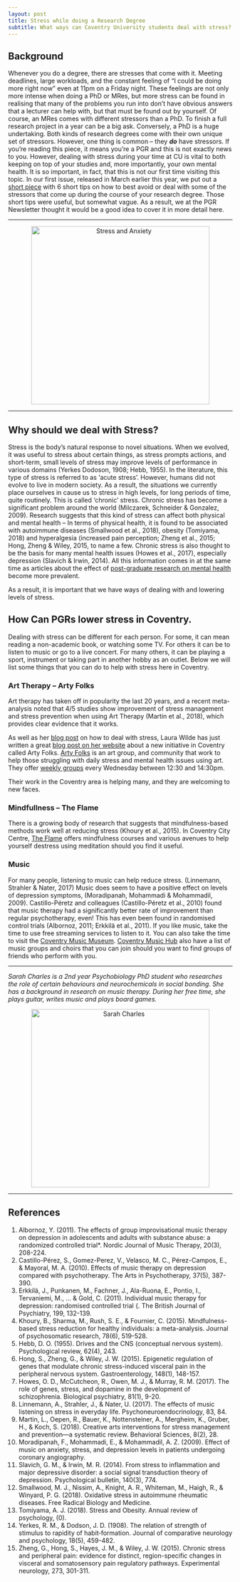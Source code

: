 ```yaml
---
layout: post
title: Stress while doing a Research Degree
subtitle: What ways can Coventry University students deal with stress?
---
```



## Background
Whenever you do a degree, there are stresses that come with it. Meeting deadlines, large workloads, and the constant feeling of “I could be doing more right now” even at 11pm on a Friday night. These feelings are not only more intense when doing a PhD or MRes, but more stress can be found in realising that many of the problems you run into don’t have obvious answers that a lecturer can help with, but that must be found out by yourself.
Of course, an MRes comes with different stressors than a PhD. To finish a full research project in a year can be a big ask. Conversely, a PhD is a huge undertaking. Both kinds of research degrees come with their own unique set of stressors. However, one thing is common – they _**do**_ have stressors.
If you’re reading this piece, it means you’re a PGR and this is not exactly news to you. However, dealing with stress during your time at CU is vital to both keeping on top of your studies and, more importantly, your own mental health.
It is so important, in fact, that this is not our first time visiting this topic. In our first issue, released in March earlier this year, we put out a [short piece](https://hls-pgr-newsletter.github.io/HLS-PGR-newsletter.github.io/_health-wellbeing/18-02-23-Dealing_with_Stress.html) with 6 short tips on how to best avoid or deal with some of the stressors that come up during the course of your research degree. Those short tips were useful, but somewhat vague. As a result, we at the PGR Newsletter thought it would be a good idea to cover it in more detail here.

___

<center>
  <img src="{{ site.baseurl }}/img/Stress.png" alt="Stress and Anxiety" width = "400" />
</center>

___

## Why should we deal with Stress?
Stress is the body’s natural response to novel situations. When we evolved, it was useful to stress about certain things, as stress prompts actions, and short-term, small levels of stress may improve levels of performance in various domains (Yerkes Dodoson, 1908; Hebb, 1955). In the literature, this type of stress is referred to as ‘acute stress’. However, humans did not evolve to live in modern society. As a result, the situations we currently place ourselves in cause us to stress in high levels, for long periods of time, quite routinely. This is called ‘chronic’ stress.
Chronic stress has become a significant problem around the world (Milczarek, Schneider & Gonzalez, 2009). Research suggests that this kind of stress can affect both physical and mental health – In terms of physical health, it is found to be associated with autoimmune diseases (Smallwood et al., 2018), obesity (Tomiyama, 2018) and hyperalgesia (increased pain perception; Zheng et al., 2015; Hong, Zheng & Wiley, 2015, to name a few. Chronic stress is also thought to be the basis for many mental health issues (Howes et al., 2017), especially depression (Slavich & Irwin, 2014). All this information comes in at the same time as articles about the effect of [post-graduate research on mental health](https://www.theatlantic.com/amp/article/576769/) become more prevalent.

As a result, it is important that we have ways of dealing with and lowering levels of stress.

## How Can PGRs lower stress in Coventry.
Dealing with stress can be different for each person. For some, it can mean reading a non-academic book, or watching some TV. For others it can be to listen to music or go to a live concert. For many others, it can be playing a sport, instrument or taking part in another hobby as an outlet. Below we will list some things that you can do to help with stress here in Coventry.

### Art Therapy – Arty Folks
Art therapy has taken off in popularity the last 20 years, and a recent meta-analysis noted that 4/5 studies show improvement of stress management and stress prevention when using Art Therapy (Martin et al., 2018), which provides clear evidence that it works.

 As well as her [blog post](http://www.laurawilde.co.uk/dealing-with-stress-and-feeling-overwhelmed-during-a-phd/) on how to deal with stress, Laura Wilde has just written a great [blog post on her website](http://www.laurawilde.co.uk/the-art-of-relaxation-with-arty-folks/) about a new initiative in Coventry called Arty Folks. [Arty Folks](http://arty-folks.co.uk/wp/) is an art group, and community that work to help those struggling with daily stress and mental health issues using art. They offer [weekly groups](http://arty-folks.co.uk/wp/we-offer/gallery/) every Wednesday between 12:30 and 14:30pm.

Their work in the Coventry area is helping many, and they are welcoming to new faces.

### Mindfullness – The Flame

There is a growing body of research that suggests that mindfulness-based methods work well at reducing stress (Khoury et al., 2015). In Coventry City Centre, [The Flame](https://www.the-flame.co.uk/) offers mindfulness courses and various avenues to help yourself destress using meditation should you find it useful.

### Music

For many people, listening to music can help reduce stress. (Linnemann, Strahler & Nater, 2017)
Music does seem to have a positive effect on levels of depression symptoms, (Moradipanah, Mohammadi & Mohammadil, 2009). Castillo-Péretz and colleagues (Castillo-Péretz et al., 2010) found that music therapy had a significantly better rate of improvement than regular psychotherapy, even! This has even been found in randomised control trials (Albornoz, 2011; Erkkilä et al., 2011).
If you like music, take the time to use free streaming services to listen to it. You can also take the time to visit the [Coventry Music Museum]( http://www.covmm.co.uk/). [Coventry Music Hub](http://www.coventrymusichub.co.uk/groupsandchoirs) also have a list of music groups and choirs that you can join should you want to find groups of friends who perform with you.

___

*Sarah Charles is a 2nd year Psychobiology PhD student who researches the role of certain behaviours and neurochemicals in social bonding. She has a background in research on music therapy. During her free time, she plays guitar, writes music and plays board games.*

<center>
  <img src="{{ site.baseurl }}/img/team/Sarah-profile.png" alt="Sarah Charles" width = "400" />
</center>

___

## References

1.	Albornoz, Y. (2011). The effects of group improvisational music therapy on depression in adolescents and adults with substance abuse: a randomized controlled trial*. Nordic Journal of Music Therapy, 20(3), 208-224.
2.	Castillo-Pérez, S., Gomez-Perez, V., Velasco, M. C., Pérez-Campos, E., & Mayoral, M. A. (2010). Effects of music therapy on depression compared with psychotherapy. The Arts in Psychotherapy, 37(5), 387-390.
3.	Erkkilä, J., Punkanen, M., Fachner, J., Ala-Ruona, E., Pontio, I., Tervaniemi, M., ... & Gold, C. (2011). Individual music therapy for depression: randomised controlled trial {. The British Journal of Psychiatry, 199, 132-139.
4.	Khoury, B., Sharma, M., Rush, S. E., & Fournier, C. (2015). Mindfulness-based stress reduction for healthy individuals: a meta-analysis. Journal of psychosomatic research, 78(6), 519-528.
5.	Hebb, D. O. (1955). Drives and the CNS (conceptual nervous system). Psychological review, 62(4), 243.
6.	Hong, S., Zheng, G., & Wiley, J. W. (2015). Epigenetic regulation of genes that modulate chronic stress-induced visceral pain in the peripheral nervous system. Gastroenterology, 148(1), 148-157.
7.	Howes, O. D., McCutcheon, R., Owen, M. J., & Murray, R. M. (2017). The role of genes, stress, and dopamine in the development of schizophrenia. Biological psychiatry, 81(1), 9-20.
8.	Linnemann, A., Strahler, J., & Nater, U. (2017). The effects of music listening on stress in everyday life. Psychoneuroendocrinology, 83, 84.
9.	Martin, L., Oepen, R., Bauer, K., Nottensteiner, A., Mergheim, K., Gruber, H., & Koch, S. (2018). Creative arts interventions for stress management and prevention—a systematic review. Behavioral Sciences, 8(2), 28.
10.	Moradipanah, F., Mohammadi, E., & Mohammadil, A. Z. (2009). Effect of music on anxiety, stress, and depression levels in patients undergoing coronary angiography.
11.	Slavich, G. M., & Irwin, M. R. (2014). From stress to inflammation and major depressive disorder: a social signal transduction theory of depression. Psychological bulletin, 140(3), 774.
12.	Smallwood, M. J., Nissim, A., Knight, A. R., Whiteman, M., Haigh, R., & Winyard, P. G. (2018). Oxidative stress in autoimmune rheumatic diseases. Free Radical Biology and Medicine.
13.	Tomiyama, A. J. (2018). Stress and Obesity. Annual review of psychology, (0).
14.	Yerkes, R. M., & Dodson, J. D. (1908). The relation of strength of stimulus to rapidity of habit‐formation. Journal of comparative neurology and psychology, 18(5), 459-482.
15.	Zheng, G., Hong, S., Hayes, J. M., & Wiley, J. W. (2015). Chronic stress and peripheral pain: evidence for distinct, region-specific changes in visceral and somatosensory pain regulatory pathways. Experimental neurology, 273, 301-311.
